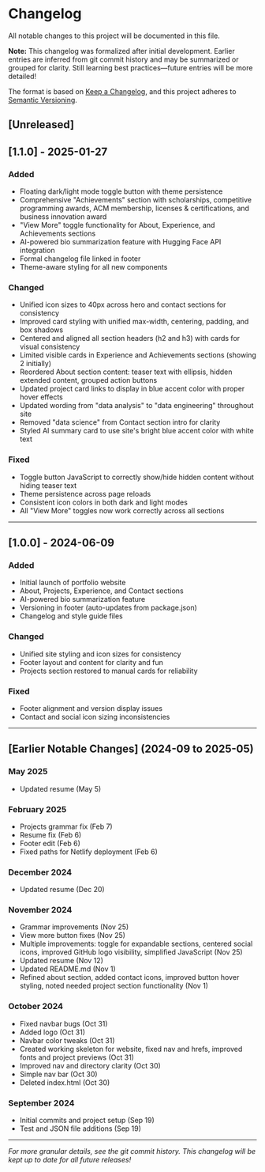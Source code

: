# Changelog

All notable changes to this project will be documented in this file.

**Note:** This changelog was formalized after initial development. Earlier entries are inferred from git commit history and may be summarized or grouped for clarity. Still learning best practices—future entries will be more detailed!

The format is based on [Keep a Changelog](https://keepachangelog.com/en/1.0.0/), and this project adheres to [Semantic Versioning](https://semver.org/spec/v2.0.0.html).

## [Unreleased]

## [1.1.0] - 2025-01-27
### Added
- Floating dark/light mode toggle button with theme persistence
- Comprehensive "Achievements" section with scholarships, competitive programming awards, ACM membership, licenses & certifications, and business innovation award
- "View More" toggle functionality for About, Experience, and Achievements sections
- AI-powered bio summarization feature with Hugging Face API integration
- Formal changelog file linked in footer
- Theme-aware styling for all new components

### Changed
- Unified icon sizes to 40px across hero and contact sections for consistency
- Improved card styling with unified max-width, centering, padding, and box shadows
- Centered and aligned all section headers (h2 and h3) with cards for visual consistency
- Limited visible cards in Experience and Achievements sections (showing 2 initially)
- Reordered About section content: teaser text with ellipsis, hidden extended content, grouped action buttons
- Updated project card links to display in blue accent color with proper hover effects
- Updated wording from "data analysis" to "data engineering" throughout site
- Removed "data science" from Contact section intro for clarity
- Styled AI summary card to use site's bright blue accent color with white text

### Fixed
- Toggle button JavaScript to correctly show/hide hidden content without hiding teaser text
- Theme persistence across page reloads
- Consistent icon colors in both dark and light modes
- All "View More" toggles now work correctly across all sections

---

## [1.0.0] - 2024-06-09
### Added
- Initial launch of portfolio website
- About, Projects, Experience, and Contact sections
- AI-powered bio summarization feature
- Versioning in footer (auto-updates from package.json)
- Changelog and style guide files

### Changed
- Unified site styling and icon sizes for consistency
- Footer layout and content for clarity and fun
- Projects section restored to manual cards for reliability

### Fixed
- Footer alignment and version display issues
- Contact and social icon sizing inconsistencies

---

## [Earlier Notable Changes] (2024-09 to 2025-05)

### May 2025
- Updated resume (May 5)

### February 2025
- Projects grammar fix (Feb 7)
- Resume fix (Feb 6)
- Footer edit (Feb 6)
- Fixed paths for Netlify deployment (Feb 6)

### December 2024
- Updated resume (Dec 20)

### November 2024
- Grammar improvements (Nov 25)
- View more button fixes (Nov 25)
- Multiple improvements: toggle for expandable sections, centered social icons, improved GitHub logo visibility, simplified JavaScript (Nov 25)
- Updated resume (Nov 12)
- Updated README.md (Nov 1)
- Refined about section, added contact icons, improved button hover styling, noted needed project section functionality (Nov 1)

### October 2024
- Fixed navbar bugs (Oct 31)
- Added logo (Oct 31)
- Navbar color tweaks (Oct 31)
- Created working skeleton for website, fixed nav and hrefs, improved fonts and project previews (Oct 31)
- Improved nav and directory clarity (Oct 30)
- Simple nav bar (Oct 30)
- Deleted index.html (Oct 30)

### September 2024
- Initial commits and project setup (Sep 19)
- Test and JSON file additions (Sep 19)

---

*For more granular details, see the git commit history. This changelog will be kept up to date for all future releases!* 